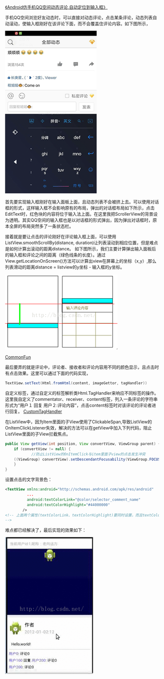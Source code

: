 [《Android仿手机QQ空间动态评论,自动定位到输入框》](http://blog.csdn.net/u012964944/article/details/51153686)

手机QQ空间浏览好友动态时，可以直接对动态评论，点击某条评论，动态列表自动滚动，使输入框刚好在该评论下面，而不会覆盖住评论内容。如下图所示，

![img](https://raw.githubusercontent.com/1993hzw/common/master/QZoneComment/01.png)

首先要实现输入框刚好在输入面板上面，且动态列表不会被挤上去。可以使用对话框的形式，这样输入框不会影响原有的布局，弹出的对话框布局如下所示，点击EditText时，红色块的内容将位于输入法上面。在这里我把ScrollerView的背景设为透明。其实QQ空间的输入框也是以对话框的形式弹出，因为弹出对话框时，原本全屏的布局突然多了一条状态栏。

接着就是要让点击的评论刚好在评论输入框上面，可以使用ListView.smoothScrollBy(distance, duration)让列表滚动到相应位置，但是难点是如何计算出滚动的距离distance。
如下图所示，我们主要计算弹出输入面板后的输入框和评论之间的距离（绿色线条的长度）。通过View.getLocationOnScreen()方法可以计算出view在屏幕上的坐标（x,y）,那么列表滑动的距离distance = listview的y坐标 - 输入框的y坐标。

![img](https://raw.githubusercontent.com/1993hzw/common/master/QZoneComment/02.png)

[CommonFun](https://github.com/1993hzw/QZoneComment/blob/master/app/src/com/example/QzoneComment/CommentFun.java)

最后要弄的就是评论中，评论者、接收者和评论内容用不同的颜色显示，且点击时有点击效果。这里可以通过下面的代码实现，
```java
TextView.setText(Html.fromHtml(content, imageGettor, tagHandler))
```
自定义标签，通过自定义的标签解析类Html.TagHandler来响应不同标签的操作。这里我自定义了commentator、receiver、content标签，列入一条评论的字符串形式为“<commentator>用户１</commentator> 回复 <receiver>用户２</receiver>:<content>评论内容</content>”，点击content标签时对该评论的评论者进行回复。
[CustomTagHandler](https://github.com/1993hzw/QZoneComment/blob/master/app/src/com/example/QzoneComment/CustomTagHandler.java)

在ListView中，因为Item里面的子View使用了ClickableSpan,导致ListView的OnItemClickListener失效，解决的方法可以在getView中加入下列代码，阻止ListView里面的子View拦截焦点。
```java
public View getView(int position, View convertView, ViewGroup parent) {  
    if (convertView != null) {  
            //防止ListView的OnItemClick与item里面子view的点击发生冲突  
    ((ViewGroup) convertView).setDescendantFocusability(ViewGroup.FOCUS_BLOCK_DESCENDANTS);  
    }  
}
```

设置点击的文字背景色：

```xml
<TextView xmlns:android="http://schemas.android.com/apk/res/android"  
          ...  
          android:textColorLink="@color/selector_comment_name"  
          android:textColorHighlight="#44000000"  
        />  
<!-- 上面两个属性(textColorLink、textColorHighlight)要同时设置，而且textColorLink必须设置为ColorList！！！！！！！！！ 
-->  
```

难点都已经解决了，最后实现的效果如下：

![img](https://raw.githubusercontent.com/1993hzw/common/master/QZoneComment/03.gif)

